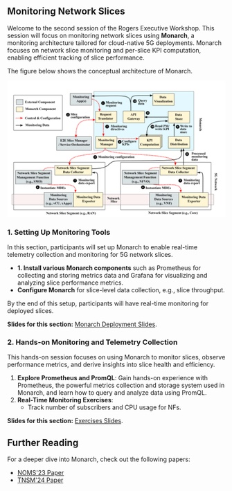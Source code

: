 ## **Monitoring Network Slices**  

Welcome to the second session of the Rogers Executive Workshop.
This session will focus on monitoring network slices using **Monarch**, a monitoring architecture tailored for cloud-native 5G deployments. Monarch focuses on network slice monitoring and per-slice KPI computation, enabling efficient tracking of slice performance.

The figure below shows the conceptual architecture of Monarch. 


![monarch-conceptual-architecture](images/monarch-conceptual-architecture.png)




### **1. Setting Up Monitoring Tools**

In this section, participants will set up Monarch to enable real-time telemetry collection and monitoring for 5G network slices.

- **1. Install various Monarch components** such as Prometheus for collecting and storing metrics data and Grafana for visualizing and analyzing slice performance metrics.
- **Configure Monarch** for slice-level data collection, e.g., slice throughput.

By the end of this setup, participants will have real-time monitoring for deployed slices.

**Slides for this section:** [Monarch Deployment Slides](https://niloysh.github.io/5g-monarch/slides.pdf).


### **2. Hands-on Monitoring and Telemetry Collection**

This hands-on session focuses on using Monarch to monitor slices, observe performance metrics, and derive insights into slice health and efficiency.


1. **Explore Prometheus and PromQL**: Gain hands-on experience with Prometheus, the powerful metrics collection and storage system used in Monarch, and learn how to query and analyze data using PromQL.
2. **Real-Time Monitoring Exercises**:
    - Track number of subscribers and CPU usage for NFs.

**Slides for this section:** [Exercises Slides](https://niloysh.github.io/5g-monarch/labs/lab1/README.pdf).


## Further Reading
For a deeper dive into Monarch, check out the following papers:
- [NOMS'23 Paper](https://niloysh.github.io/papers/conferences/2023-noms-monarch.pdf)
- [TNSM'24 Paper](https://niloysh.github.io/papers/journals/2024-tnsm-monarch.pdf)